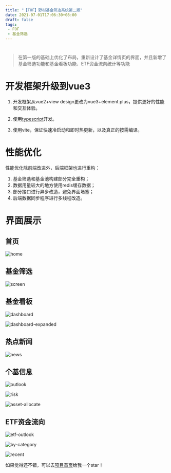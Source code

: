 ```yaml
---
title: "【FOF】野村基金筛选系统第二版"
date: 2021-07-01T17:06:30+08:00
draft: false
tags:
 - FOF
 - 基金筛选
---
```



# 

> 在第一版的基础上优化了布局，重新设计了基金详情页的界面，并且新增了基金筛选功能和基金看板功能、ETF资金流向统计等功能

# 开发框架升级到vue3

1.	开发框架从vue2+view design更改为vue3+element plus，提供更好的性能和交互体验。

2.	使用[typescript](https://www.tslang.cn/)开发。

3.	使用vite，保证快速冷启动和即时热更新，以及真正的按需编译。

# 性能优化

性能优化除前端改进外，后端框架也进行重构：
1.	基金筛选和基金池构建部分完全重构；
2.	数据用量较大的地方使用redis缓存数据；
3.	部分接口进行异步改造，避免界面堵塞；
4.	后端数据同步程序进行多线程改造。


# 界面展示

## 首页

![home](/images/fund/home.png)

## 基金筛选

![screen](/images/fund/cart.png)

## 基金看板

![dashboard](/images/fund/dashboard1.png)

![dashboard-expanded](/images/fund/dashboard2.png)

## 热点新闻

![news](/images/fund/news.png)

## 个基信息

![outlook](/images/fund/info1.png)

![risk](/images/fund/info3.png)

![asset-allocate](/images/fund/info2.png)

## ETF资金流向

![etf-outlook](/images/fund/etf1.png)

![by-category](/images/fund/etf2.png)

![recent](/images/fund/etf3.png)



如果觉得还不错，可以去[项目首页](https://github.com/PengchuanC/fund_vue3)给我一个star！